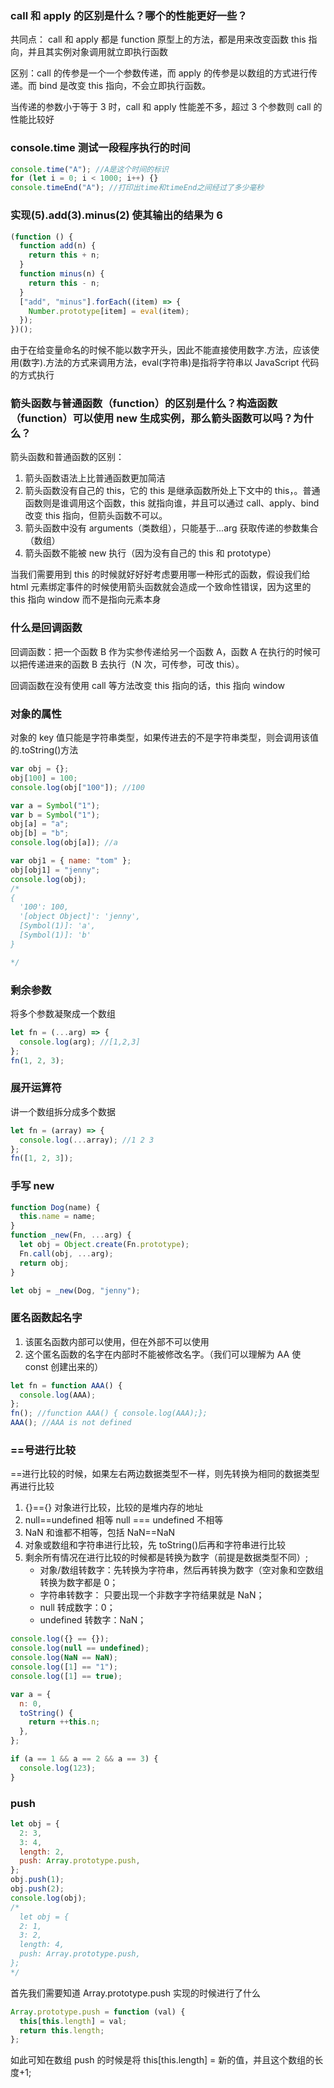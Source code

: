 ### call 和 apply 的区别是什么？哪个的性能更好一些？

共同点： call 和 apply 都是 function 原型上的方法，都是用来改变函数 this 指向，并且其实例对象调用就立即执行函数

区别：call 的传参是一个一个参数传递，而 apply 的传参是以数组的方式进行传递。而 bind 是改变 this 指向，不会立即执行函数。

当传递的参数小于等于 3 时，call 和 apply 性能差不多，超过 3 个参数则 call 的性能比较好

### console.time 测试一段程序执行的时间

```javascript
console.time("A"); //A是这个时间的标识
for (let i = 0; i < 1000; i++) {}
console.timeEnd("A"); //打印出time和timeEnd之间经过了多少毫秒
```

### 实现(5).add(3).minus(2) 使其输出的结果为 6

```javascript
(function () {
  function add(n) {
    return this + n;
  }
  function minus(n) {
    return this - n;
  }
  ["add", "minus"].forEach((item) => {
    Number.prototype[item] = eval(item);
  });
})();
```

由于在给变量命名的时候不能以数字开头，因此不能直接使用数字.方法，应该使用(数字).方法的方式来调用方法，eval(字符串)是指将字符串以 JavaScript 代码的方式执行

### 箭头函数与普通函数（function）的区别是什么？构造函数（function）可以使用 new 生成实例，那么箭头函数可以吗？为什么？

箭头函数和普通函数的区别：

1. 箭头函数语法上比普通函数更加简洁
2. 箭头函数没有自己的 this，它的 this 是继承函数所处上下文中的 this，。普通函数则是谁调用这个函数，this 就指向谁，并且可以通过 call、apply、bind 改变 this 指向，但箭头函数不可以。
3. 箭头函数中没有 arguments（类数组），只能基于...arg 获取传递的参数集合（数组）
4. 箭头函数不能被 new 执行（因为没有自己的 this 和 prototype）

当我们需要用到 this 的时候就好好好考虑要用哪一种形式的函数，假设我们给 html 元素绑定事件的时候使用箭头函数就会造成一个致命性错误，因为这里的 this 指向 window 而不是指向元素本身

### 什么是回调函数

回调函数：把一个函数 B 作为实参传递给另一个函数 A，函数 A 在执行的时候可以把传递进来的函数 B 去执行（N 次，可传参，可改 this）。

回调函数在没有使用 call 等方法改变 this 指向的话，this 指向 window

### 对象的属性

对象的 key 值只能是字符串类型，如果传进去的不是字符串类型，则会调用该值的.toString()方法

```javascript
var obj = {};
obj[100] = 100;
console.log(obj["100"]); //100

var a = Symbol("1");
var b = Symbol("1");
obj[a] = "a";
obj[b] = "b";
console.log(obj[a]); //a

var obj1 = { name: "tom" };
obj[obj1] = "jenny";
console.log(obj);
/*
{
  '100': 100,
  '[object Object]': 'jenny',
  [Symbol(1)]: 'a',
  [Symbol(1)]: 'b'
}

*/
```

### 剩余参数

将多个参数凝聚成一个数组

```javascript
let fn = (...arg) => {
  console.log(arg); //[1,2,3]
};
fn(1, 2, 3);
```

### 展开运算符

讲一个数组拆分成多个数据

```javascript
let fn = (array) => {
  console.log(...array); //1 2 3
};
fn([1, 2, 3]);
```

### 手写 new

```javascript
function Dog(name) {
  this.name = name;
}
function _new(Fn, ...arg) {
  let obj = Object.create(Fn.prototype);
  Fn.call(obj, ...arg);
  return obj;
}

let obj = _new(Dog, "jenny");
```

### 匿名函数起名字

1. 该匿名函数内部可以使用，但在外部不可以使用
2. 这个匿名函数的名字在内部时不能被修改名字。（我们可以理解为 AA 使 const 创建出来的）

```javascript
let fn = function AAA() {
  console.log(AAA);
};
fn(); //function AAA() { console.log(AAA);};
AAA(); //AAA is not defined
```

### ==号进行比较

==进行比较的时候，如果左右两边数据类型不一样，则先转换为相同的数据类型再进行比较

1. {}=={} 对象进行比较，比较的是堆内存的地址
2. null==undefined 相等 null === undefined 不相等
3. NaN 和谁都不相等，包括 NaN==NaN
4. 对象或数组和字符串进行比较，先 toString()后再和字符串进行比较
5. 剩余所有情况在进行比较的时候都是转换为数字（前提是数据类型不同）;
   - 对象/数组转数字：先转换为字符串，然后再转换为数字（空对象和空数组转换为数字都是 0；
   - 字符串转数字： 只要出现一个非数字字符结果就是 NaN；
   - null 转成数字：0；
   - undefined 转数字：NaN；

```javascript
console.log({} == {});
console.log(null == undefined);
console.log(NaN == NaN);
console.log([1] == "1");
console.log([1] == true);
```

```javascript
var a = {
  n: 0,
  toString() {
    return ++this.n;
  },
};

if (a == 1 && a == 2 && a == 3) {
  console.log(123);
}
```

### push

```javascript
let obj = {
  2: 3,
  3: 4,
  length: 2,
  push: Array.prototype.push,
};
obj.push(1);
obj.push(2);
console.log(obj);
/*
  let obj = {
  2: 1,
  3: 2,
  length: 4,
  push: Array.prototype.push,
};
*/
```

首先我们需要知道 Array.prototype.push 实现的时候进行了什么

```javascript
Array.prototype.push = function (val) {
  this[this.length] = val;
  return this.length;
};
```

如此可知在数组 push 的时候是将 this[this.length] = 新的值，并且这个数组的长度+1;
